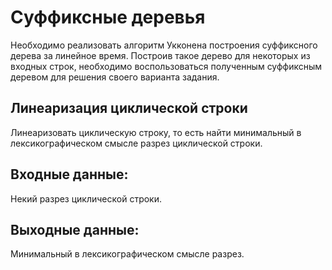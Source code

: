 # Суффиксные деревья
Необходимо реализовать алгоритм Укконена построения суффиксного дерева за линейное время. Построив такое дерево для некоторых из входных строк, необходимо воспользоваться полученным суффиксным деревом для решения своего варианта задания.

## Линеаризация циклической строки
Линеаризовать циклическую строку, то есть найти минимальный в лексикографическом смысле разрез циклической строки.

## Входные данные: 
Некий разрез циклической строки.

## Выходные данные: 
Минимальный в лексикографическом смысле разрез.

